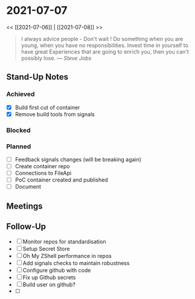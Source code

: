 # 2021-07-07

<< [[2021-07-06]] | [[2021-07-08]] >>

> I always advice people - Don't wait ! Do something when you are young, when you have no responsibilities. Invest time in yourself to have great Experiences that are going to enrich you, then you can't possibly lose.
> &mdash; <cite>Steve Jobs</cite>

## Stand-Up Notes

### Achieved
- [x] Build first cut of container
- [x] Remove build tools from signals

### Blocked
### Planned
- [ ] Feedback signals changes (will be breaking again)
- [ ] Create container repo
- [ ] Connections to FileApi
- [ ] PoC container created and published
- [ ] Document

## Meetings

## Follow-Up
- [ ] Monitor repos for standardisation
- [ ] Setup Secret Store
- [ ] Oh My ZShell performance in repos
- [ ] Add signals checks to maintain robustness
- [ ] Configure github with code
- [ ] Fix up Github secrets
- [ ] Build user on github?
- [ ] 
